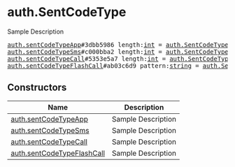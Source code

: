 # auth.SentCodeType

Sample Description

<pre>
<a href="../constructor/auth.sentCodeTypeApp">auth.sentCodeTypeApp</a>#3dbb5986 length:<a href="../type/int.md">int</a> = <a href="../type/auth.SentCodeType.md">auth.SentCodeType</a>;
<a href="../constructor/auth.sentCodeTypeSms">auth.sentCodeTypeSms</a>#c000bba2 length:<a href="../type/int.md">int</a> = <a href="../type/auth.SentCodeType.md">auth.SentCodeType</a>;
<a href="../constructor/auth.sentCodeTypeCall">auth.sentCodeTypeCall</a>#5353e5a7 length:<a href="../type/int.md">int</a> = <a href="../type/auth.SentCodeType.md">auth.SentCodeType</a>;
<a href="../constructor/auth.sentCodeTypeFlashCall">auth.sentCodeTypeFlashCall</a>#ab03c6d9 pattern:<a href="../type/string.md">string</a> = <a href="../type/auth.SentCodeType.md">auth.SentCodeType</a>;
</pre>

## Constructors

| Name | Description |
|------|-------------|
| [auth.sentCodeTypeApp](../constructor/auth.sentCodeTypeApp.md) | Sample Description |
| [auth.sentCodeTypeSms](../constructor/auth.sentCodeTypeSms.md) | Sample Description |
| [auth.sentCodeTypeCall](../constructor/auth.sentCodeTypeCall.md) | Sample Description |
| [auth.sentCodeTypeFlashCall](../constructor/auth.sentCodeTypeFlashCall.md) | Sample Description |

